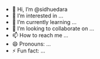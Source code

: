 - 👋 Hi, I’m @sidhuedara
- 👀 I’m interested in ...
- 🌱 I’m currently learning ...
- 💞️ I’m looking to collaborate on ...
- 📫 How to reach me ...
- 😄 Pronouns: ...
- ⚡ Fun fact: ...

<!---
sidhuedara/sidhuedara is a ✨ special ✨ repository because its `README.md` (this file) appears on your GitHub profile.
You can click the Preview link to take a look at your changes.
--->
